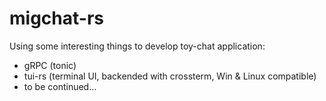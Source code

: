 # migchat-rs

Using some interesting things to develop toy-chat application:
  * gRPC (tonic)
  * tui-rs (terminal UI, backended with crossterm, Win & Linux compatible)
  * to be continued...
